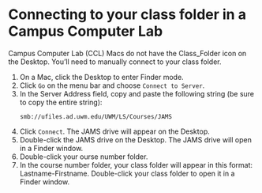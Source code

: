 # Connecting to your class folder in a Campus Computer Lab

Campus Computer Lab (CCL) Macs do not have the Class_Folder icon on the Desktop. You’ll need to manually connect to your class folder. 

1. On a Mac, click the Desktop to enter Finder mode.
2. Click `Go` on the menu bar and choose `Connect to Server`.
3. In the Server Address field, copy and paste the following string (be sure to copy the entire string): <p><pre><code>smb://ufiles.ad.uwm.edu/UWM/LS/Courses/JAMS</code></pre></p>
4. Click `Connect`. The JAMS drive will appear on the Desktop. 
5. Double-click the JAMS drive on the Desktop. The JAMS drive will open in a Finder window. 
6. Double-click your ourse number folder.
7. In the course number folder, your class folder will appear in this format: Lastname-Firstname. Double-click your class folder to open it in a Finder window.
